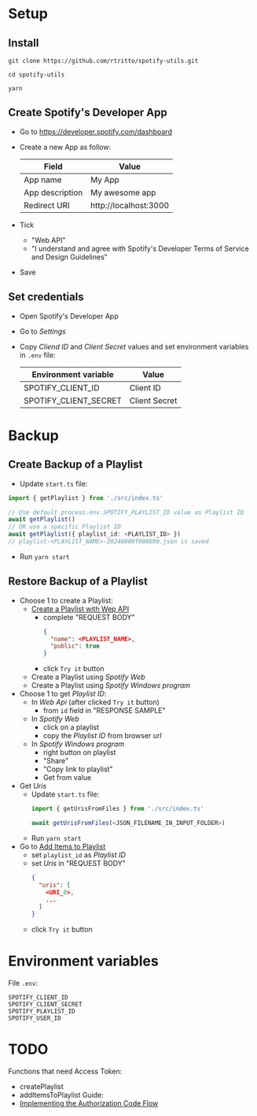 # Setup
## Install
`git clone https://github.com/rtritto/spotify-utils.git`

`cd spotify-utils`

`yarn`

## Create Spotify's Developer App
- Go to https://developer.spotify.com/dashboard
- Create a new App as follow:

  | Field  | Value |
  | ------------- | ------------- |
  | App name | My App |
  | App description | My awesome app |
  | Redirect URI | http://localhost:3000 |

- Tick
  - "Web API"
  - "I understand and agree with Spotify's Developer Terms of Service and Design Guidelines"
- Save

## Set credentials
- Open Spotify's Developer App
- Go to _Settings_
- Copy _Cliend ID_ and _Client Secret_ values and set environment variables in `.env` file:

  | Environment variable  | Value |
  | ------------- | ------------- |
  | SPOTIFY_CLIENT_ID | Client ID |
  | SPOTIFY_CLIENT_SECRET | Client Secret |

# Backup
## Create Backup of a Playlist
- Update `start.ts` file:
```ts
import { getPlaylist } from './src/index.ts'

// Use default process.env.SPOTIFY_PLAYLIST_ID value as Playlist ID
await getPlaylist()
// OR use a specific Playlist ID
await getPlaylist({ playlist_id: <PLAYLIST_ID> })
// playlist-<PLAYLIST_NAME>-20240000T000000.json is saved
```

- Run `yarn start`

## Restore Backup of a Playlist
- Choose 1 to create a Playlist:
  - [Create a Playlist with Wep API](https://developer.spotify.com/documentation/web-api/reference/create-playlist)
    - complete "REQUEST BODY"
      ```json
      {
        "name": <PLAYLIST_NAME>,
        "public": true
      }
      ```
    - click `Try it` button
  - Create a Playlist using _Spotify Web_
  - Create a Playlist using _Spotify Windows program_
- Choose 1 to get _Playlist ID_:
  - In _Web Api_ (after clicked `Try it` button)
    - from `id` field in "RESPONSE SAMPLE"
  - In _Spotify Web_
    - click on a playlist
    - copy the _Playlist ID_ from browser _url_
  - In _Spotify Windows program_
    - right button on playlist
    - "Share"
    - "Copy link to playlist"
    - Get from value
- Get _Uris_
  - Update `start.ts` file:
    ```ts
    import { getUrisFromFiles } from './src/index.ts'

    await getUrisFromFiles(<JSON_FILENAME_IN_INPUT_FOLDER>)
    ```
  - Run `yarn start`
- Go to [Add Items to Playlist](https://developer.spotify.com/documentation/web-api/reference/add-tracks-to-playlist)
  - set `playlist_id` as _Playlist ID_
  - set _Uris_ in "REQUEST BODY"
    ```json
    {
      "uris": [
        <URI_0>,
        ...
      ]
    }
    ```
  - click `Try it` button

# Environment variables
File `.env`:
```
SPOTIFY_CLIENT_ID
SPOTIFY_CLIENT_SECRET
SPOTIFY_PLAYLIST_ID
SPOTIFY_USER_ID
```

# TODO
Functions that need Access Token:
- createPlaylist
- addItemsToPlaylist
Guide:
- [Implementing the Authorization Code Flow](https://www.newline.co/courses/build-a-spotify-connected-app/implementing-the-authorization-code-flow)
